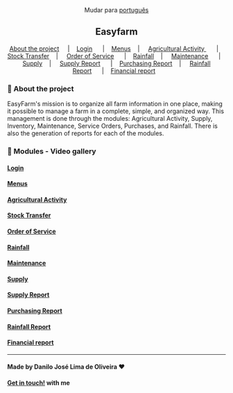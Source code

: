 <div align="center">

Mudar para [português](https://github.com/Danilo-Js/My_Experience/tree/main/Easyfarm/portuguese.md)

</div>

<div align="center">

## Easyfarm

</div>

<p align="center" direction="row">
  <a href="#iphone-about-the-project">About the project</a>&nbsp;&nbsp;&nbsp;&nbsp;
  |&nbsp;&nbsp;&nbsp;
  <a href="#login">Login</a>&nbsp;&nbsp;&nbsp;&nbsp;&nbsp;&nbsp;|&nbsp;&nbsp;&nbsp;
  <a href="#menus">Menus</a>&nbsp;&nbsp;&nbsp;
  | &nbsp;&nbsp;&nbsp;
  <a href="#agricultural-activity">Agricultural Activity
</a>&nbsp;&nbsp;&nbsp;&nbsp;&nbsp;&nbsp;|&nbsp;&nbsp;&nbsp;
  <a href="#stock-transfer">Stock Transfer</a>&nbsp;&nbsp;&nbsp;
  | &nbsp;&nbsp;&nbsp;
  <a href="#order-of-service">Order of Service</a>&nbsp;&nbsp;&nbsp;&nbsp;&nbsp;&nbsp;|&nbsp;&nbsp;&nbsp;
  <a href="#rainfall">Rainfall</a>&nbsp;&nbsp;&nbsp;
  | &nbsp;&nbsp;&nbsp;
  <a href="#maintenance">Maintenance</a>&nbsp;&nbsp;&nbsp;&nbsp;&nbsp;&nbsp;|&nbsp;&nbsp;&nbsp;
  <a href="#supply">Supply</a>&nbsp;&nbsp;&nbsp;
  | &nbsp;&nbsp;&nbsp;
  <a href="#supply-report">Supply Report</a>&nbsp;&nbsp;&nbsp;&nbsp;&nbsp;&nbsp;|&nbsp;&nbsp;&nbsp;
  <a href="#purchasing-report">Purchasing Report</a>&nbsp;&nbsp;&nbsp;
  | &nbsp;&nbsp;&nbsp;
  <a href="#rainfall-report">Rainfall Report</a>&nbsp;&nbsp;&nbsp;&nbsp;&nbsp;&nbsp;|&nbsp;&nbsp;&nbsp;
  <a href="#financial-report">Financial report</a>&nbsp;&nbsp;&nbsp;
</p>

### :iphone: About the project

EasyFarm's mission is to organize all farm information in one place, making it possible to manage a farm in a complete, simple, and organized way.
This management is done through the modules: Agricultural Activity, Supply, Inventory, Maintenance, Service Orders, Purchases, and Rainfall.
There is also the generation of reports for each of the modules.

### :balloon: Modules - Video gallery

#### [Login](https://mega.nz/embed/8pllXbpB#7NvnnT-Ul4gtQtKB3zFxtZzV7LC7T2AfYNx_rD9EkZQ)

#### [Menus](https://mega.nz/embed/Mt9VSDZL#CSsENOemYXQSI1Qb3oPvA9Ciy-spSk1PuA1ep-5Qa6s)

#### [Agricultural Activity](https://mega.nz/embed/t80H2ZZJ#S17zmTEd3rbvRobc3v-TsxZ5n3aejsiqLY57tWdrt1I)

#### [Stock Transfer](https://mega.nz/embed/8x8WEBwR#A9yeobAqQXu5j4ALQrkdQCKjsQcWQGAmjmBD7BC70zg)

#### [Order of Service](https://mega.nz/embed/l00XjbJR#gGh7tReVVZWMHJpBd4JPmop-pUOQ9peJqg2KUaTXOVM)

#### [Rainfall](https://mega.nz/embed/o4VTFRwQ#EoRMHeHADuTFD8cXsTp4OUZmy4JJw8ITrZmxm6HeVrc)

#### [Maintenance](https://mega.nz/embed/IgFDHbCL#DxQeA-j2HwSL8GI5PZT61sxsF3wuL0hYNhJh29QIYt8)

#### [Supply](https://mega.nz/embed/Msc01RAL#uzz1eUf1al4DNrh3-qiBmrXQdQD-0Q2g0e2_n1eQqek)

#### [Supply Report](https://mega.nz/embed/Fp1TBKob#eo2g3_thnT-gfn2ltnM9EFrZciFkEMfuOEaJzlXFHqk)

#### [Purchasing Report](https://mega.nz/embed/c81FUKSK#89z3MvJKQHxEXLXGYouq2U_C45ZmlIPh7Tio4eL2pMk)

#### [Rainfall Report](https://mega.nz/embed/YgNTFbJK#3xRITlQ9h3lwCmJVHZv_pLPq1t5ICyOQWOXbZvamExw)

#### [Financial report](https://mega.nz/embed/lxlkwaja#d-FW_LaPC1dHGkoF9Fv59hNCbzQDduOQ_3dJYWtkWW4)

---

#### Made by Danilo José Lima de Oliveira ♥ 
#### [Get in touch!](https://www.linkedin.com/in/danilo-js/) with me 